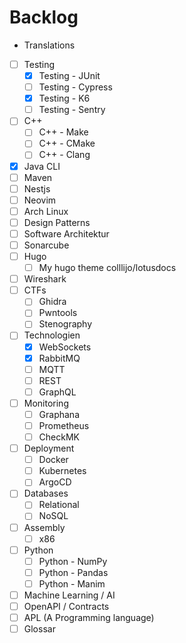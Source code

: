 # Backlog

- Translations

- [ ] Testing
  - [x] Testing - JUnit
  - [ ] Testing - Cypress
  - [x] Testing - K6
  - [ ] Testing - Sentry
- [ ] C++
  - [ ] C++ - Make
  - [ ] C++ - CMake
  - [ ] C++ - Clang
- [x] Java CLI
- [ ] Maven
- [ ] Nestjs
- [ ] Neovim
- [ ] Arch Linux
- [ ] Design Patterns
- [ ] Software Architektur
- [ ] Sonarcube
- [ ] Hugo
  - [ ] My hugo theme colllijo/lotusdocs
- [ ] Wireshark
- [ ] CTFs
  - [ ] Ghidra
  - [ ] Pwntools
  - [ ] Stenography
- [ ] Technologien
  - [x] WebSockets
  - [x] RabbitMQ
  - [ ] MQTT
  - [ ] REST
  - [ ] GraphQL
- [ ] Monitoring
  - [ ] Graphana
  - [ ] Prometheus
  - [ ] CheckMK
- [ ] Deployment
  - [ ] Docker
  - [ ] Kubernetes
  - [ ] ArgoCD
- [ ] Databases
  - [ ] Relational
  - [ ] NoSQL
- [ ] Assembly
  - [ ] x86
- [ ] Python
  - [ ] Python - NumPy
  - [ ] Python - Pandas
  - [ ] Python - Manim
- [ ] Machine Learning / AI
- [ ] OpenAPI / Contracts
- [ ] APL (A Programming language)
- [ ] Glossar
